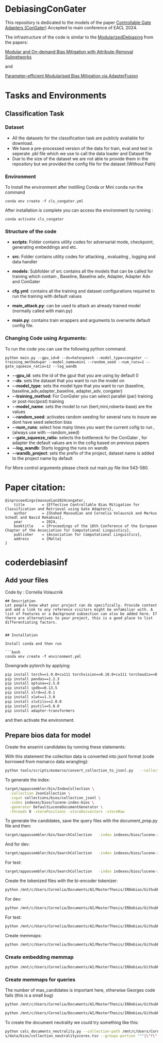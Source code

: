 # DebiasingConGater

This repository is dedicated to the models of the paper [Controllable Gate Adapters (ConGater)](https://arxiv.org/abs/2401.16457) Accepted to main conference of EACL 2024.

The infrastructure of the code is similar to the [ModularizedDebiasing](https://github.com/CPJKU/ModularizedDebiasing) from the papers:

[Modular and On-demand Bias Mitigation with Attribute-Removal Subnetworks](https://aclanthology.org/2023.findings-acl.386.pdf)

and 

[Parameter-efficient Modularised Bias Mitigation via AdapterFusion](https://aclanthology.org/2023.eacl-main.201.pdf)


# Tasks and Environments

## Classification Task 

### Dataset 
- All the datasets for the classification task are publicly available for download. 
- We have a pre-processed version of the data for train, eval and test in seperate .pkl file which we use to call the data loader and Dataset file
- Due to the size of the dataset we are not able to provide them in the repository but we provided the config file for the dataset (Without Path) 

### Environment 
To Install the environment after instilling Conda or Mini conda run the command 

```
conda env create -f cls_congater.yml
```

After installation is complete you can access the environment by running :

```
conda activate cls_congater
```

### Structure of the code 

* **scripts**: Folder contains utility codes for adversarial mode, checkpoint, generating embeddings and etc. 

* **src**: Folder contains utility codes for attacking , evaluating , logging and data handler

* **models**: Subfolder of src contains all the models that can be called for training which contain , Baseline, Baseline adv, Adapter, Adapter Adv and ConGater 

* **cfg.yml**: contains all the training and dataset configurations required to run the training with default values

* **main_attack.py**: can be used to attack an already trained model (normally called with main.py)

* **main.py**: contains train wrappers and arguments to overwrite default config file. 

### Changing Code using Arguments:

To run the code you can use the following python command.

```
python main.py --gpu_id=0 --ds=hatespeech --model_type=congater --training_method=par --model_name=mini --random_seed --num_runs=1 --gate_squeeze_ratio=12 --log_wandb
```

* **--gpu_id**: sets the id of the gput that you are using by default 0 
* **--ds**: sets the dataset that you want to run the model on 
* **--model_type**: sets the model type that you want to run (baseline, baseline_adv,adapter_baseline, adapter_adv, congater)
* **--training_method**: For ConGater you can select parallel (par) training or post-hoc(post) training 
* **--model_name**: sets the model to run (bert,mini,roberta-base) are the values 
* **--random_seed**: activates random seeding for several runs to insure we dont have seed selection bias
* **--num_runs**: select how many times you want the current cofig to run , (always use with --random_seed)
* **--gate_squeeze_ratio**: selects the bottleneck for the ConGater , for adapter the default values are in the cofig based on previous papers
* **--log_wandb**: Starts logging the runs on wandb 
* **--wandb_project**: sets the prefix of the project, dataset name is added to the project name by default

For More control arguments please check out main.py file line 543-580.


# Paper citation:
```
@inproceedings{masoudian2024congater,
	title        = {Effective Controllable Bias Mitigation for Classification and Retrieval using Gate Adapters},
	author       = {Shahed Masoudian and Cornelia Volaucnik and Markus Schedl and Navid Rekabsaz},
	year         = 2024,
	booktitle    = {Proceedings of the 18th Conference of the European Chapter of the Association for Computational Linguistics},
	publisher    = {Association for Computational Linguistics},
	address      = {Malta}
}
```


# coderdebiasinf




## Add your files
Code by : Cornelia Volaucnik

```
## Description
Let people know what your project can do specifically. Provide context and add a link to any reference visitors might be unfamiliar with. A list of Features or a Background subsection can also be added here. If there are alternatives to your project, this is a good place to list differentiating factors.


## Installation

Install conda and then run 

```bash
conda env create -f environment.yml
```

Downgrade pytorch by applying:
```bash
pip install torch==1.9.0+cu111 torchvision==0.10.0+cu111 torchaudio==0.9.0 -f https://download.pytorch.org/whl/torch_stable.html
pip install pandas==1.2.3
pip install optuna==2.5.0
pip install ipdb==0.13.5
pip install xlrd==2.0.1
pip install xlwt==1.3.0
pip install xlutils==2.0.0
pip install psutil==5.8.0
pip install adapter-transformers
```

and then activate the environment.

## Prepare bios data for model

Create the anserini candidates by running these statements:

With this statement the collection data is converted into jsonl format (code borrowed from msmarco data wrangling):
```bash
python tools/scripts/msmarco/convert_collection_to_jsonl.py   --collection-path /mnt/c/Users/Cornelia/Documents/AI/MasterThesis/IRDebias/data/bios/documents.tsv   --output-folder collections/bios/collection_jsonl
```

To generate the index:

```bash
target/appassembler/bin/IndexCollection \
  -collection JsonCollection \
  -input collections/bios/collection_jsonl \
  -index indexes/bios/lucene-index-bios \
  -generator DefaultLuceneDocumentGenerator \
  -threads 9 -storePositions -storeDocvectors -storeRaw 
```

To generate the candidates, save the query files with the document_prep.py file and then:

```bash
target/appassembler/bin/SearchCollection   -index indexes/bios/lucene-index-bios   -topics /mnt/c/Users/Cornelia/Documents/AI/MasterThesis/IRDebias/data/bios/train_queries.tsv   -topicreader TsvInt   -output runs/run.bios.bm25.top100.train.tsv.tsv   -parallelism 4   -bm25 -bm25.k1 0.82 -bm25.b 0.68 -hits 100
```

And for dev:
```bash
target/appassembler/bin/SearchCollection   -index indexes/bios/lucene-index-bios   -topics /mnt/c/Users/Cornelia/Documents/AI/MasterThesis/IRDebias/data/bios/dev_queries.tsv   -topicreader TsvInt   -output runs/run.bios.bm25.top100.dev.tsv.tsv   -parallelism 4   -bm25 -bm25.k1 0.82 -bm25.b 0.68 -hits 100
```

For test:
```bash
target/appassembler/bin/SearchCollection   -index indexes/bios/lucene-index-bios   -topics /mnt/c/Users/Cornelia/Documents/AI/MasterThesis/IRDebias/data/bios/test_queries.tsv   -topicreader TsvInt   -output runs/run.bios.bm25.top100.test.tsv   -parallelism 4   -bm25 -bm25.k1 0.82 -bm25.b 0.68 -hits 100
```

Create the tokenized files with the bi-encoder tokenizer:

```bash
python /mnt/c/Users/Cornelia/Documents/AI/MasterThesis/IRDebias/GithubRepos/coder/coder/convert_text_to_tokenized.py --output_dir . --collection documents.tsv --queries 'train_queries.tsv' --tokenizer_from "/mnt/c/Users/Cornelia/Documents/AI/MasterThesis/IRDebias/coderdebiasinf/results/bi-encoder/bi-encoder-distilbert-base-uncased-2023-08-10_15-51-20-latest"
```

For dev:

```bash
python /mnt/c/Users/Cornelia/Documents/AI/MasterThesis/IRDebias/GithubRepos/coder/coder/convert_text_to_tokenized.py --output_dir . --collection documents.tsv --queries 'dev_queries.tsv' --tokenizer_from "/mnt/c/Users/Cornelia/Documents/AI/MasterThesis/IRDebias/coderdebiasinf/results/bi-encoder/bi-encoder-distilbert-base-uncased-2023-08-10_15-51-20-latest"
```

For test:

```bash
python /mnt/c/Users/Cornelia/Documents/AI/MasterThesis/IRDebias/GithubRepos/coder/coder/convert_text_to_tokenized.py --output_dir . --collection documents.tsv --queries 'test_queries.tsv' --tokenizer_from "/mnt/c/Users/Cornelia/Documents/AI/MasterThesis/IRDebias/coderdebiasinf/results/bi-encoder/bi-encoder-distilbert-base-uncased-2023-08-10_15-51-20-latest"
```

Create memmaps:
```bash
python /mnt/c/Users/Cornelia/Documents/AI/MasterThesis/IRDebias/GithubRepos/coder/coder/create_memmaps.py --tokenized_collection documents.tokenized.json --output_collection_dir collection_memmap --max_doc_length 512
```

### Create embedding memmap
```bash
python /mnt/c/Users/Cornelia/Documents/AI/MasterThesis/IRDebias/GithubRepos/coder/coder/precompute.py --model_type huggingface --encoder_from "/mnt/c/Users/Cornelia/Documents/AI/MasterThesis/IRDebias/coderdebiasinf/results/bi-encoder/bi-encoder-distilbert-base-uncased-2023-08-10_15-51-20-latest" --collection_memmap_dir  collection_memmap/ --output_dir . --max_doc_length 512
```

### Create memmaps for queries
The number of max_candidates is important here, otherwise Georges code fails (this is a small bug)
```bash
python /mnt/c/Users/Cornelia/Documents/AI/MasterThesis/IRDebias/GithubRepos/coder/coder/create_memmaps.py --candidates bm25.top100.train.tsv --output_candidates_dir bm25.top100.train_memmap --max_candidates 100
```

```bash
python /mnt/c/Users/Cornelia/Documents/AI/MasterThesis/IRDebias/GithubRepos/coder/coder/create_memmaps.py --candidates bm25.top100.dev.tsv --output_candidates_dir bm25.top100.dev_memmap --max_candidates 100
```

To create the document neutrality we could try something like this:

```bash
python calc_documents_neutrality.py --collection-path /mnt/c/Users/Cornelia/Documents/AI/Masterthesis/IRDebias/data/bios/documents.tsv --representative-words-path ./resources/wordlist_protectedattribute_gender.txt --threshold 1 --out-file /mnt/c/Users/Cornelia/Documents/AI/Masterthesis/IRDebia
s/data/bios/collection_neutralityscores.tsv --groups-portion """{\"f\":1, \"m\":0}"""
```





